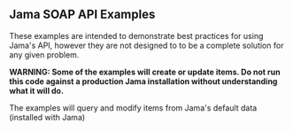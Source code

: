 Jama SOAP API Examples
----------------------

These examples are intended to demonstrate best practices for using Jama's API, however they are not designed
to to be a complete solution for any given problem.

**WARNING: Some of the examples will create or update items. Do not run this code against a
production Jama installation without understanding what it will do.**

The examples will query and modify items from Jama's default data (installed with Jama)